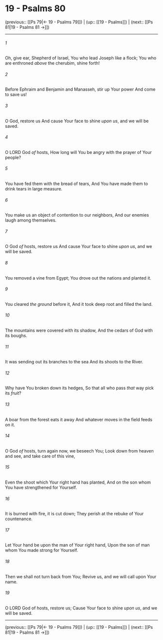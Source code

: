 # 19 - Psalms 80

(previous:: [[Ps 79|← 19 - Psalms 79]]) | (up:: [[19 - Psalms]]) | (next:: [[Ps 81|19 - Psalms 81 →]])

***


###### 1 
Oh, give ear, Shepherd of Israel, You who lead Joseph like a flock; You who are enthroned _above_ the cherubim, shine forth! 

###### 2 
Before Ephraim and Benjamin and Manasseh, stir up Your power And come to save us! 

###### 3 
O God, restore us And cause Your face to shine _upon us_, and we will be saved. 

###### 4 
O LORD God _of_ hosts, How long will You be angry with the prayer of Your people? 

###### 5 
You have fed them with the bread of tears, And You have made them to drink tears in large measure. 

###### 6 
You make us an object of contention to our neighbors, And our enemies laugh among themselves. 

###### 7 
O God _of_ hosts, restore us And cause Your face to shine _upon us_, and we will be saved. 

###### 8 
You removed a vine from Egypt; You drove out the nations and planted it. 

###### 9 
You cleared _the ground_ before it, And it took deep root and filled the land. 

###### 10 
The mountains were covered with its shadow, And the cedars of God with its boughs. 

###### 11 
It was sending out its branches to the sea And its shoots to the River. 

###### 12 
Why have You broken down its hedges, So that all who pass _that_ way pick its _fruit_? 

###### 13 
A boar from the forest eats it away And whatever moves in the field feeds on it. 

###### 14 
O God _of_ hosts, turn again now, we beseech You; Look down from heaven and see, and take care of this vine, 

###### 15 
Even the shoot which Your right hand has planted, And on the son whom You have strengthened for Yourself. 

###### 16 
It is burned with fire, it is cut down; They perish at the rebuke of Your countenance. 

###### 17 
Let Your hand be upon the man of Your right hand, Upon the son of man whom You made strong for Yourself. 

###### 18 
Then we shall not turn back from You; Revive us, and we will call upon Your name. 

###### 19 
O LORD God of hosts, restore us; Cause Your face to shine _upon us_, and we will be saved.

***

(previous:: [[Ps 79|← 19 - Psalms 79]]) | (up:: [[19 - Psalms]]) | (next:: [[Ps 81|19 - Psalms 81 →]])
